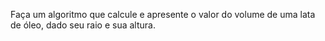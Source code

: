 Faça um algoritmo que calcule e apresente o valor do volume de uma lata de óleo, dado 
seu raio e sua altura.